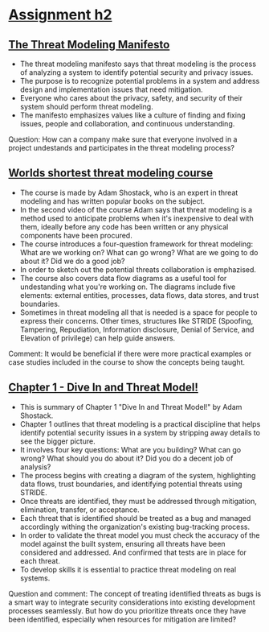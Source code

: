 # [Assignment h2](https://terokarvinen.com/2024/information-security-2024-spring/#h2-should-tero-wear-a-helmet)  


## [The Threat Modeling Manifesto](https://www.threatmodelingmanifesto.org/)

- The threat modeling manifesto says that threat modeling is the process of analyzing a system to identify potential security and privacy issues.
- The purpose is to recognize potential problems in a system and address design and implementation issues that need mitigation.
- Everyone who cares about the privacy, safety, and security of their system should perform threat modeling.
- The manifesto emphasizes values like a culture of finding and fixing issues, people and collaboration, and continuous understanding.

Question: How can a company make sure that everyone involved in a project undestands and participates in the threat modeling process?

## [Worlds shortest threat modeling course](https://www.youtube.com/playlist?list=PLCVhBqLDKoOOZqKt74QI4pbDUnXSQo0nf)

- The course is made by Adam Shostack, who is an expert in threat modeling and has written popular books on the subject.
- In the second video of the course Adam says that threat modeling is a method used to anticipate problems when it's inexpensive to deal with them, ideally before any code has been written or any physical components have been procured.
- The course introduces a four-question framework for threat modeling: What are we working on? What can go wrong? What are we going to do about it? Did we do a good job?
- In order to sketch out the potential threats collaboration is emphazised.
- The course also covers data flow diagrams as a useful tool for undestanding what you're working on. The diagrams include five elements: external entities, processes, data flows, data stores, and trust boundaries.
- Sometimes in threat modeling all that is needed is a space for people to express their concerns. Other times, structures like STRIDE (Spoofing, Tampering, Repudiation, Information disclosure, Denial of Service, and Elevation of privilege) can help guide answers.

Comment: It would be beneficial if there were more practical examples or case studies included in the course to show the concepts being taught.


## [Chapter 1 - Dive In and Threat Model!](https://learning.oreilly.com/library/view/threat-modeling-designing/9781118810057/9781118810057c01.xhtml#c1)

- This is summary of Chapter 1 "Dive In and Threat Model!" by Adam Shostack.
- Chapter 1 outlines that threat modeling is a practical discipline that helps identify potential security issues in a system by stripping away details to see the bigger picture.
- It involves four key questions: What are you building? What can go wrong? What should you do about it? Did you do a decent job of analysis?
- The process begins with creating a diagram of the system, highlighting data flows, trust boundaries, and identifying potential threats using STRIDE.
- Once threats are identified, they must be addressed through mitigation, elimination, transfer, or acceptance.
- Each threat that is identified should be treated as a bug and managed accordingly withing the organization's existing bug-tracking process.
- In order to validate the threat model you must check the accuracy of the model against the built system, ensuring all threats have been considered and addressed. And confirmed that tests are in place for each threat.
- To develop skills it is essential to practice threat modeling on real systems.

Question and comment: The concept of treating identified threats as bugs is a smart way to integrate security considerations into existing development processes seamlessly. But how do you prioritize threats once they have been identified, especially when resources for mitigation are limited?
